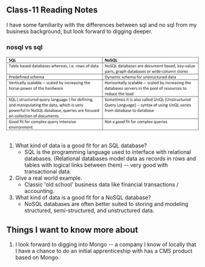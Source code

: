 ## Class-11 Reading Notes  
<p>I have some familiarity with the differences between sql and no sql from my business background, but look forward to digging deeper.</p>

### nosql vs sql

![NoSQL vs SQL Table](images/sql_nosql_table.png)

1. What kind of data is a good fit for an SQL database?
    * SQL is the programming language used to interface with relational databases. (Relational databases model data as records in rows and tables with logical links between them) -- very good with transactional data.
2. Give a real world example.
    * Classic 'old school' business data like financial transactions / accounting.
3. What kind of data is a good fit for  a NoSQL database?
    * NoSQL databases are often better suited to storing and modeling structured, semi-structured, and unstructured data.


## Things I want to know more about

1. I look forward to digging into Mongo -- a company I know of locally that I have a chance to do an initial apprenticeship with has a CMS product based on Mongo.